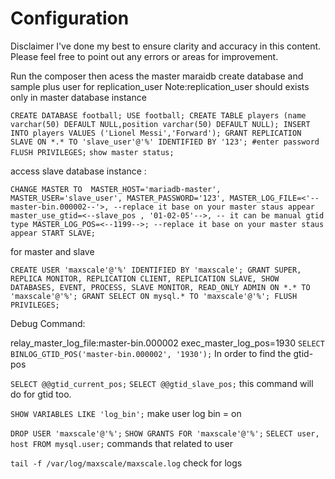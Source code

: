 # Configuration

Disclaimer 
I've done my best to ensure clarity and accuracy in this content. Please feel free to point out any errors or areas for improvement.

Run the composer then acess the master maraidb create database and sample plus user for replication_user
Note:replication_user should exists only in master database instance 

`CREATE DATABASE football;
 USE football;
 CREATE TABLE players (name varchar(50) DEFAULT NULL,position varchar(50) DEFAULT NULL);
 INSERT INTO players VALUES ('Lionel Messi','Forward');
 GRANT REPLICATION SLAVE ON *.* TO 'slave_user'@'%' IDENTIFIED BY '123'; #enter password
 FLUSH PRIVILEGES;`
 `show master status;`

access slave database instance :

 `CHANGE MASTER TO 
   MASTER_HOST='mariadb-master',
   MASTER_USER='slave_user',
   MASTER_PASSWORD='123',
   MASTER_LOG_FILE=<'--master-bin.000002--'>, --replace it base on your master staus appear
   master_use_gtid=<--slave_pos , '01-02-05'-->, -- it can be manual gtid type
   MASTER_LOG_POS=<--1199-->; --replace it base on your master staus appear
START SLAVE;`


for  master and slave

`CREATE USER 'maxscale'@'%' IDENTIFIED BY 'maxscale';
GRANT SUPER, REPLICA MONITOR, REPLICATION CLIENT, REPLICATION SLAVE, SHOW DATABASES, EVENT, PROCESS, SLAVE MONITOR, READ_ONLY ADMIN ON *.* TO 'maxscale'@'%';
GRANT SELECT ON mysql.* TO 'maxscale'@'%';
FLUSH PRIVILEGES;`


Debug Command:

relay_master_log_file:master-bin.000002
exec_master_log_pos=1930
`SELECT BINLOG_GTID_POS('master-bin.000002', '1930');`
In order to find the  gtid-pos

`SELECT @@gtid_current_pos;`
`SELECT @@gtid_slave_pos;`
this command will do for gtid too.

`SHOW VARIABLES LIKE 'log_bin';`
make user log bin = on

`DROP USER 'maxscale'@'%';`
`SHOW GRANTS FOR 'maxscale'@'%';`
`SELECT user, host FROM mysql.user;`
commands that related to user

`tail -f /var/log/maxscale/maxscale.log`
check for logs






